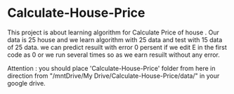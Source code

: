 # Calculate-House-Price

This project is about learning algorithm for Calculate Price of house .
Our data is 25 house and we learn algorithm with 25 data and test with 15 data of 25 data.
we can predict resuilt with error 0 persent if we edit E in the first code as 0 or we run several times so as we earn resuilt without any error.


Attention : you should place 'Calculate-House-Price' folder from here in direction from "/mntDrive/My Drive/Calculate-House-Price/data/" in your google drive.
